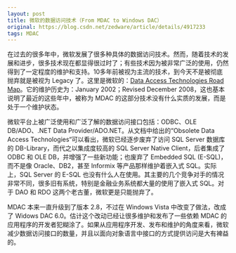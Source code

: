 ```yaml
---
layout: post
title: 微软的数据访问技术（From MDAC to Windows DAC）
original: https://blog.csdn.net/zedware/article/details/4917233
tags: MDAC
---
```


在过去的很多年中，微软发展了很多种具体的数据访问技术。然而，随着技术的发展和进步，很多技术现在都显得很过时了；有些技术因为被非常广泛的使用，仍然得到了一定程度的维护和支持。10多年前被视为主流的技术，到今天不是被彻底抛弃就是被视为 Legacy 了。这里是微软的：[Data Access Technologies Road Map](http://msdn.microsoft.com/en-us/library/ms810810.aspx)。它的维护历史为：January 2002；Revised December 2008，这也基本说明了最近的这些年中，被称为 MDAC 的这部分技术没有什么实质的发展，而是处于一个维护状态。

微软平台上被广泛使用和广泛了解的数据访问接口包括：ODBC、OLE DB/ADO、.NET Data Provider/ADO.NET。从文档中给出的“Obsolete Data Access Technologies“可以看出，微软已经逐步废弃了访问 SQL Server 数据库的 DB-Library，而代之以集成度较高的 SQL Server Native Client，后者集成了 ODBC 和 OLE DB，并增强了一些新功能；也废弃了 Embedded SQL (E-SQL)，而不是像 Oracle、DB2，甚至 Informix 等产品那样维护着嵌入式 SQL。实际上，SQL Server 的 E-SQL 也没有什么人在使用。其主要的几个竞争对手的情况非常不同，很多旧有系统，特别是金融业务系统都大量的使用了嵌入式 SQL。对于 DAO 和 RDO 这两个老古董，微软更是只能抛弃了。

MDAC 本来一直升级到了版本 2.8，不过在 Windows Vista 中改变了做法，改成了 Widows DAC 6.0。估计这个改动已经让很多维护和发布了一些依赖 MDAC 的应用程序的开发者犯糊涂了。如果从应用程序开发、发布和维护的角度来看，微软减少数据访问接口的数量，并且以面向对象语言中接口的方式提供访问是大有裨益的。

